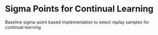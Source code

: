 # Sigma Points for Continual Learning
Baseline sigma-point based implementation to select replay samples for continual learning
